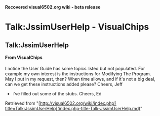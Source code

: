 **Recovered visual6502.org wiki - beta release**

# Talk:JssimUserHelp - VisualChips

## Talk:JssimUserHelp

#### From VisualChips

I notice the User Guide has some topics listed but not populated. For example my own interest is the instructions for Modifying The Program. May I put in my request, then? When time allows, and if it's not a big deal, can we get these instructions added please? Cheers,
Jeff

- I've filled out some of the stubs. Cheers, Ed

Retrieved from "[http://visual6502.org/wiki/index.php?title=Talk:JssimUserHelp](index.php-title-Talk-JssimUserHelp.md)"

